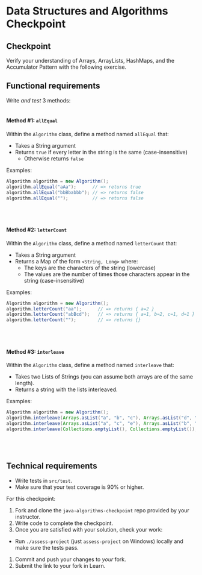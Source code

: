# Data Structures and Algorithms Checkpoint

## Checkpoint

Verify your understanding of Arrays, ArrayLists, HashMaps, and the Accumulator Pattern with the following exercise.

## Functional requirements

Write _and test_ 3 methods:
<br><br>

#### Method #1: `allEqual`

Within the `Algorithm` class, define a method named `allEqual` that:

- Takes a String argument
- Returns `true` if every letter in the string is the same (case-insensitive)
    - Otherwise returns `false`

Examples:

```java
Algorithm algorithm = new Algorithm();
algorithm.allEqual("aAa");      // => returns true
algorithm.allEqual("bbBbabbb"); // => returns false
algorithm.allEqual("");         // => returns false
```
<br><br>

#### Method #2: `letterCount`

Within the `Algorithm` class, define a method named `letterCount` that:

- Takes a String argument
- Returns a Map of the form `<String, Long>` where:
    - The keys are the characters of the string (lowercase)
    - The values are the number of times those characters appear in the string (case-insensitive)

Examples:

```java
Algorithm algorithm = new Algorithm();
algorithm.letterCount("aa");      // => returns { a=2 }
algorithm.letterCount("abBcd");   // => returns { a=1, b=2, c=1, d=1 }
algorithm.letterCount("");        // => returns {}
```
<br><br>

#### Method #3: `interleave`

Within the `Algorithm` class, define a method named `interleave` that:

- Takes two Lists of Strings (you can assume both arrays are of the same length).
- Returns a string with the lists interleaved.

Examples:

```java
Algorithm algorithm = new Algorithm();
algorithm.interleave(Arrays.asList("a", "b", "c"), Arrays.asList("d", "e", "f"));  // => returns "adbecf"
algorithm.interleave(Arrays.asList("a", "c", "e"), Arrays.asList("b", "d", "f"));  // => returns "abcdef"
algorithm.interleave(Collections.emptyList(), Collections.emptyList());            // => returns ""
```
<br><br>

## Technical requirements

- Write tests in `src/test`.
- Make sure that your test coverage is 90% or higher.


For this checkpoint:

1. Fork and clone the `java-algorithms-checkpoint` repo provided by your instructor.
1. Write code to complete the checkpoint.
1. Once you are satisfied with your solution, check your work:
- Run `./assess-project` (just `assess-project` on Windows) locally and make sure the tests pass.
1. Commit and push your changes to _your_ fork.
1. Submit the link to your fork in Learn.
